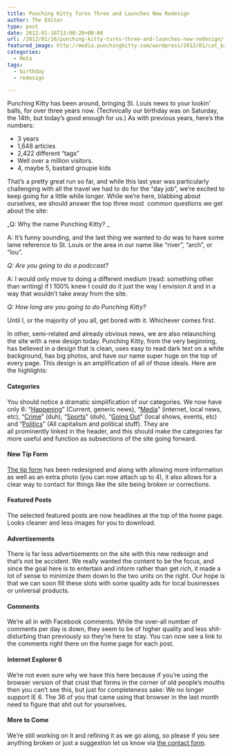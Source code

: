 ```yaml
---
title: Punching Kitty Turns Three and Launches New Redesign
author: The Editor
type: post
date: 2012-01-16T13:00:20+00:00
url: /2012/01/16/punching-kitty-turns-three-and-launches-new-redesign/
featured_image: http://media.punchingkitty.com/wordpress/2012/01/cat_birthday_parties_16.jpeg
categories:
  - Meta
tags:
  - birthday
  - redesign

---
```

Punching Kitty has been around, bringing St. Louis news to your lookin&#8217; balls, for over three years now. (Technically our birthday was on Saturday, the 14th, but today&#8217;s good enough for us.) As with previous years, here&#8217;s the numbers:

  * 3 years
  * 1,648 articles
  * 2,422 different &#8220;tags&#8221;
  * Well over a million visitors.
  * 4, maybe 5, bastard groupie kids

That&#8217;s a pretty great run so far, and while this last year was particularly challenging with all the travel we had to do for the &#8220;day job&#8221;, we&#8217;re excited to keep going for a little while longer. While we&#8217;re here, blabbing about ourselves, we should answer the top three most  common questions we get about the site:

_Q: Why the name Punching Kitty? _

A: It&#8217;s funny sounding, and the last thing we wanted to do was to have some lame reference to St. Louis or the area in our name like &#8220;river&#8221;, &#8220;arch&#8221;, or &#8220;lou&#8221;.

_Q: Are you going to do a podccast?_

A: I would only move to doing a different medium (read: something other than writing) if I 100% knew I could do it just the way I envision it and in a way that wouldn&#8217;t take away from the site.

_Q: How long are you going to do Punching Kitty?_

Until I, or the majority of you all, get bored with it. Whichever comes first.

In other, semi-related and already obvious news, we are also relaunching the site with a new design today. Punching Kitty, from the very beginning, has believed in a design that is clean, uses easy to read dark text on a white background, has big photos, and have our name super huge on the top of every page. This design is an amplification of all of those ideals. Here are the highlights:

#### Categories

You should notice a dramatic simplification of our categories. We now have only 6: &#8220;[Happening][1]&#8221; (Current, generic news), &#8220;[Media][2]&#8221; (internet, local news, etc), &#8220;[Crime][3]&#8221; (duh), &#8220;[Sports][4]&#8221; (duh), &#8220;[Going Out][5]&#8221; (local shows, events, etc) and &#8220;[Politics][6]&#8221; (All capitalism and political stuff). They are all prominently linked in the header, and this should make the categories far more useful and function as subsections of the site going forward.

#### New Tip Form

[The tip form][7] has been redesigned and along with allowing more information as well as an extra photo (you can now attach up to 4), it also allows for a clear way to contact for things like the site being broken or corrections.

#### Featured Posts

The selected featured posts are now headlines at the top of the home page. Looks cleaner and less images for you to download.

#### Advertisements

There is far less advertisements on the site with this new redesign and that&#8217;s not be accident. We really wanted the content to be the focus, and since the goal here is to entertain and inform rather than get rich, it made a lot of sense to minimize them down to the two units on the right. Our hope is that we can soon fill these slots with some quality ads for local businesses or universal products.

#### Comments

We&#8217;re all in with Facebook comments. While the over-all number of comments per day is down, they seem to be of higher quality and less shit-disturbing than previously so they&#8217;re here to stay. You can now see a link to the comments right there on the home page for each post.

#### Internet Explorer 6

We&#8217;re not even sure why we have this here because if you&#8217;re using the browser version of that crust that forms in the corner of old people&#8217;s mouths then you can&#8217;t see this, but just for completeness sake: We no longer support IE 6. The 36 of you that came using that browser in the last month need to figure that shit out for yourselves.

#### More to Come

We&#8217;re still working on it and refining it as we go along, so please if you see anything broken or just a suggestion let us know via [the contact form][8].

 [1]: http://punchingkitty.com/category/happening/
 [2]: http://punchingkitty.com/category/media/
 [3]: http://punchingkitty.com/category/crime/
 [4]: http://punchingkitty.com/category/sports/
 [5]: http://punchingkitty.com/category/goingout/
 [6]: http://punchingkitty.com/category/capitalism/
 [7]: http://punchingkitty.com/contact
 [8]: http://punchingkitty.com/contact#broken